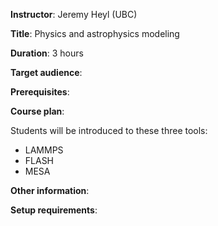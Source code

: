 **Instructor**: Jeremy Heyl (UBC)

**Title**: Physics and astrophysics modeling

**Duration**: 3 hours

**Target audience**:

**Prerequisites**:

**Course plan**:

Students will be introduced to these three tools:
- LAMMPS
- FLASH 
- MESA

**Other information**:

**Setup requirements**:
